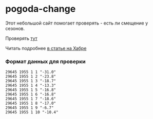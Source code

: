 # pogoda-change

Этот небольшой сайт помогает проверять - есть ли смещение у сезонов.

Проверять [тут](https://gurov.github.io/pogoda-change/)

Читать подробнее [в статье на Хабре](https://habr.com/post/421077/)

### Формат данных для проверки

```
29645 1955 1 1 "-31.0"
29645 1955 1 2 "-23.8"
29645 1955 1 3 "-18.7"
29645 1955 1 4 "-13.3"
29645 1955 1 5 "-16.8"
29645 1955 1 6 "-16.8"
29645 1955 1 7 "-18.6"
29645 1955 1 8 "-17.0"
29645 1955 1 9 "-6.7"
29645 1955 1 10 "-10.4"
```

